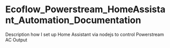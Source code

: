 # Ecoflow_Powerstream_HomeAssistant_Automation_Documentation
Description how I set up Home Assistant via nodejs to control Powerstream AC Output
